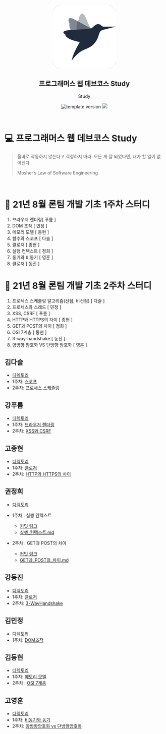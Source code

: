 <br/>
<p align="middle" >
  <img width="200px;" src="./src/images/prgms-logo.png"/>
</p>
<h2 align="middle">프로그래머스 웹 데브코스 Study</h2>
<p align="middle">Study</p>
<p align="middle">
  <img src="https://img.shields.io/badge/version-1.0.0-blue?style=flat-square" alt="template version"/>
  <img src="https://img.shields.io/badge/language-md-md.svg?style=flat-square"/>
</p>

<br/>

# 💻 프로그래머스 웹 데브코스 Study

> 올바로 작동하지 않는다고 걱정하지 마라.
> 모든 게 잘 되었다면, 내가 할 일이 없어진다.
>
> Mosher’s Law of Software Engineering

<br/>

# 🚀 21년 8월 론팀 개발 기초 1주차 스터디

1. 브라우저 렌더링[ 푸름 ]
2. DOM 조작 [ 민정 ]
3. 메모리 모델 [ 동현 ]
4. 함수와 스코프 [ 다슬 ]
5. 클로저 [ 종현 ]
6. 실행 컨텍스트 [ 정희 ]
7. 동기와 비동기 [ 영훈 ]
8. 클로저 [ 동진 ]

# 🚀 21년 8월 론팀 개발 기초 2주차 스터디

1. 프로세스 스케줄링 알고리즘(선점, 비선점) [ 다슬 ]
2. 프로세스와 스레드 [ 민정 ]
3. XSS, CSRF [ 푸름 ]
4. HTTP와 HTTPS의 차이 [ 종현 ]
5. GET과 POST의 차이 [ 정희 ]
6. OSI 7계층 [ 동현 ]
7. 3-way-handshake [ 동진 ]
8. 양방향 암호화 VS 단방향 암호화 [ 영훈 ]

## 김다슬

- [디렉토리](https://github.com/prgrms-web-devcourse/FE-August-study/tree/Ron/%5B1%EA%B8%B0-B%5D%20%EA%B9%80%EB%8B%A4%EC%8A%AC)
- 1주차: [스코프](https://github.com/prgrms-web-devcourse/FE-August-study/blob/Ron/%5B1%EA%B8%B0-B%5D%20%EA%B9%80%EB%8B%A4%EC%8A%AC/1%EC%A3%BC%EC%B0%A8_%EC%8A%A4%EC%BD%94%ED%94%84.md)
- 2주차: [프로세스 스케줄링](https://github.com/prgrms-web-devcourse/FE-August-study/blob/Ron/%5B1%EA%B8%B0-B%5D%20%EA%B9%80%EB%8B%A4%EC%8A%AC/2%EC%A3%BC%EC%B0%A8_%ED%94%84%EB%A1%9C%EC%84%B8%EC%8A%A4%EC%8A%A4%EC%BC%80%EC%A4%84%EB%A7%81.md)

## 강푸름

- [디렉토리](https://github.com/prgrms-web-devcourse/FE-August-study/tree/Ron/%5B1%EA%B8%B0-A%5D%20%EA%B0%95%ED%91%B8%EB%A6%84)
- 1주차: [브라우저 렌더링](https://github.com/prgrms-web-devcourse/FE-August-study/blob/Ron/%5B1%EA%B8%B0-A%5D%20%EA%B0%95%ED%91%B8%EB%A6%84/1%EC%A3%BC%EC%B0%A8_%EB%B8%8C%EB%9D%BC%EC%9A%B0%EC%A0%80%EB%A0%8C%EB%8D%94%EB%A7%81.md)
- 2주차: [XSS와 CSRF](https://github.com/prgrms-web-devcourse/FE-August-study/blob/Ron/%5B1%EA%B8%B0-A%5D%20%EA%B0%95%ED%91%B8%EB%A6%84/2%EC%A3%BC%EC%B0%A8_XSS%EC%99%80CSRF.md)

## 고종현

- [디렉토리](https://github.com/prgrms-web-devcourse/FE-August-study/tree/Week1/Ron%5DStudy/%5B1%EA%B8%B0-B%5D%20%EA%B3%A0%EC%A2%85%ED%98%84_1%EC%A3%BC%EC%B0%A8%20%EC%8A%A4%ED%84%B0%EB%94%94)
- 1주차: [클로저](https://github.com/prgrms-web-devcourse/FE-August-study/blob/Week1/Ron%5DStudy/%5B1%EA%B8%B0-B%5D%20%EA%B3%A0%EC%A2%85%ED%98%84_1%EC%A3%BC%EC%B0%A8%20%EC%8A%A4%ED%84%B0%EB%94%94/%ED%81%B4%EB%A1%9C%EC%A0%80.md)
- 2주차: [HTTP와 HTTPS의 차이](https://github.com/prgrms-web-devcourse/FE-August-study/blob/Week1/Ron%5DStudy/%5B1%EA%B8%B0-B%5D%20%EA%B3%A0%EC%A2%85%ED%98%84_1%EC%A3%BC%EC%B0%A8%20%EC%8A%A4%ED%84%B0%EB%94%94/HTTP%EC%99%80%20HTTPS%EC%9D%98%20%EC%B0%A8%EC%9D%B4.md)

## 권정희

- [디렉토리](https://github.com/prgrms-web-devcourse/FE-August-study/tree/Week1/Ron%5DStudy/%5B1%EA%B8%B0-B%5D%EA%B6%8C%EC%A0%95%ED%9D%AC_1%EC%A3%BC%EC%B0%A8%20%EC%8A%A4%ED%84%B0%EB%94%94)
- 1주차 : 실행 컨텍스트
  <br >

  - [커밋 링크](https://github.com/prgrms-web-devcourse/FE-August-study/commit/56b88e37642af6aa07394b78c23d52228c8e1ddb)
    <br>
  - [실행\_컨텍스트.md](https://github.com/prgrms-web-devcourse/FE-August-study/blob/Week1/Ron%5DStudy/%5B1%EA%B8%B0-B%5D%EA%B6%8C%EC%A0%95%ED%9D%AC_1%EC%A3%BC%EC%B0%A8%20%EC%8A%A4%ED%84%B0%EB%94%94/%EC%8B%A4%ED%96%89_%EC%BB%A8%ED%85%8D%EC%8A%A4%ED%8A%B8.md)

- 2주차 : GET과 POST의 차이
  - [커밋 링크](https://github.com/prgrms-web-devcourse/FE-August-study/commit/52e55dc1ce139f81ff09dcce3db2426c38e82f6e)
  - [GET과\_POST의\_차이.md](https://github.com/prgrms-web-devcourse/FE-August-study/blob/Week1/Ron%5DStudy/%5B1%EA%B8%B0-B%5D%EA%B6%8C%EC%A0%95%ED%9D%AC_1%EC%A3%BC%EC%B0%A8%20%EC%8A%A4%ED%84%B0%EB%94%94/GET%EA%B3%BC_POST%EC%9D%98_%EC%B0%A8%EC%9D%B4.md)

## 강동진

- [디렉토리](https://github.com/prgrms-web-devcourse/FE-August-study/tree/Week1/Ron%5DStudy/%5B1기-B%5D%20강동진_1주차%20스터디)
- 1주차: [클로저](https://github.com/prgrms-web-devcourse/FE-August-study/blob/Week1/Ron%5DStudy/%5B1기-B%5D%20강동진_1주차%20스터디/1주차-클로저.md)
- 2주차: [3-WayHandshake](https://github.com/prgrms-web-devcourse/FE-August-study/blob/Week1/Ron%5DStudy/%5B1기-B%5D%20강동진_1주차%20스터디/2주차-3WayHandshake.md)

## 김민정

- [디렉토리](https://github.com/prgrms-web-devcourse/FE-August-study/tree/Week1/Ron%5DStudy/%5B1%EA%B8%B0-B%5D%20%EA%B9%80%EB%AF%BC%EC%A0%95_1%EC%A3%BC%EC%B0%A8%20%EC%8A%A4%ED%84%B0%EB%94%94)
- 1주차: [DOM조작](https://github.com/prgrms-web-devcourse/FE-August-study/blob/Week1/Ron%5DStudy/%5B1%EA%B8%B0-B%5D%20%EA%B9%80%EB%AF%BC%EC%A0%95_1%EC%A3%BC%EC%B0%A8%20%EC%8A%A4%ED%84%B0%EB%94%94/DOM%EC%A1%B0%EC%9E%91.md)

## 김동현

- [디렉토리](https://github.com/prgrms-web-devcourse/FE-August-study/tree/Week1/Ron%5DStudy/%5B1%EA%B8%B0-B%5D%20%EA%B9%80%EB%8F%99%ED%98%84_1%EC%A3%BC%EC%B0%A8%20%EC%8A%A4%ED%84%B0%EB%94%94)
- 1주차: [메모리 모델](https://github.com/prgrms-web-devcourse/FE-August-study/blob/Week1/Ron%5DStudy/%5B1%EA%B8%B0-B%5D%20%EA%B9%80%EB%8F%99%ED%98%84_1%EC%A3%BC%EC%B0%A8%20%EC%8A%A4%ED%84%B0%EB%94%94/%EC%9E%90%EB%B0%94%EC%8A%A4%ED%81%AC%EB%A6%BD%ED%8A%B8%20%EB%A9%94%EB%AA%A8%EB%A6%AC%EB%AA%A8%EB%8D%B8.md)
- 2주차 : [OSI 7계층](https://kimbangg.tistory.com/298)

## 고영훈

- [디렉토리](https://github.com/prgrms-web-devcourse/FE-August-study/tree/Week1/Ron%5DStudy/%5B1%EA%B8%B0-A%5D%20%EA%B3%A0%EC%98%81%ED%9B%88_1%EC%A3%BC%EC%B0%A8%20%EC%8A%A4%ED%84%B0%EB%94%94)
- 1주차: [비동기와 동기](https://github.com/prgrms-web-devcourse/FE-August-study/blob/Week1/Ron%5DStudy/%5B1%EA%B8%B0-A%5D%20%EA%B3%A0%EC%98%81%ED%9B%88_1%EC%A3%BC%EC%B0%A8%20%EC%8A%A4%ED%84%B0%EB%94%94/1%EC%A3%BC%EC%B0%A8_%EB%8F%99%EA%B8%B0%EC%99%80_%EB%B9%84%EB%8F%99%EA%B8%B0.md)
- 2주차: [양방향암호화 vs 단방향암호화](https://github.com/prgrms-web-devcourse/FE-August-study/blob/Week1/Ron%5DStudy/%5B1%EA%B8%B0-A%5D%20%EA%B3%A0%EC%98%81%ED%9B%88_1%EC%A3%BC%EC%B0%A8%20%EC%8A%A4%ED%84%B0%EB%94%94/2%EC%A3%BC%EC%B0%A8_%EC%96%91%EB%B0%A9%ED%96%A5_%EB%8B%A8%EB%B0%A9%ED%96%A5.MD)
